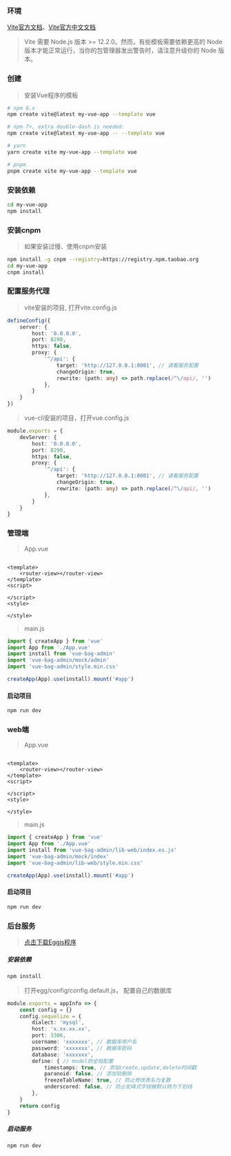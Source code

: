 ### 环境

[Vite官方文档](https://vitejs.dev/)、[Vite官方中文文档](https://cn.vitejs.dev/)
> Vite 需要 Node.js 版本 >= 12.2.0。然而，有些模板需要依赖更高的 Node 版本才能正常运行，当你的包管理器发出警告时，请注意升级你的 Node 版本。

### 创建

> 安装Vue程序的模板

```bash
# npm 6.x
npm create vite@latest my-vue-app --template vue

# npm 7+, extra double-dash is needed:
npm create vite@latest my-vue-app -- --template vue

# yarn
yarn create vite my-vue-app --template vue

# pnpm
pnpm create vite my-vue-app --template vue
```

### 安装依赖

```bash
cd my-vue-app
npm install
```

### 安装cnpm

> 如果安装过慢、使用cnpm安装

```bash
npm install -g cnpm --registry=https://registry.npm.taobao.org
cd my-vue-app
cnpm install
```

### 配置服务代理

> vite安装的项目, 打开vite.config.js

```ts
defineConfig({
    server: {
        host: '0.0.0.0',
        port: 8290,
        https: false,
        proxy: {
            '^/api': {
                target: 'http://127.0.0.1:8001', // 请看服务配置
                changeOrigin: true,
                rewrite: (path: any) => path.replace(/^\/api/, '')
            },
        }
    }
})
```

> vue-cli安装的项目，打开vue.config.js

```ts
module.exports = {
    devServer: {
        host: '0.0.0.0',
        port: 8290,
        https: false,
        proxy: {
            '^/api': {
                target: 'http://127.0.0.1:8001', // 请看服务配置
                changeOrigin: true,
                rewrite: (path: any) => path.replace(/^\/api/, '')
            },
        }
    }
}
```

### 管理端

> App.vue

```vue

<template>
    <router-view></router-view>
</template>
<script>

</script>
<style>

</style>
```

> main.js

```js
import { createApp } from 'vue'
import App from './App.vue'
import install from 'vue-bag-admin'
import 'vue-bag-admin/mock/admin'
import 'vue-bag-admin/style.min.css'

createApp(App).use(install).mount('#app')
```

#### 启动项目

```bash
npm run dev
```

### web端

> App.vue

```vue

<template>
    <router-view></router-view>
</template>
<script>

</script>
<style>

</style>
```

> main.js

```js
import { createApp } from 'vue'
import App from './App.vue'
import install from 'vue-bag-admin/lib-web/index.es.js'
import 'vue-bag-admin/mock/index'
import 'vue-bag-admin/lib-web/style.min.css'

createApp(App).use(install).mount('#app')
```

#### 启动项目

```bash
npm run dev
```

### 后台服务

> [点击下载Eggjs程序](https://github.com/hangjob/vue-bag-admin/egg.zip)

##### 安装依赖

```bash
npm install 
```

> 打开egg/config/config.default.js， 配置自己的数据库

```ts
module.exports = appInfo => {
    const config = {}
    config.sequelize = {
        dialect: 'mysql',
        host: 'x.xx.xx.xx',
        port: 3306,
        username: 'xxxxxxx', // 数据库用户名
        password: 'xxxxxxx', // 数据库密码
        database: 'xxxxxxx',
        define: { // model的全局配置
            timestamps: true, // 添加create,update,delete时间戳
            paranoid: false, // 添加软删除
            freezeTableName: true, // 防止修改表名为复数
            underscored: false, // 防止驼峰式字段被默认转为下划线
        },
    }
    return config
}
```

##### 启动服务

```
npm run dev
```
